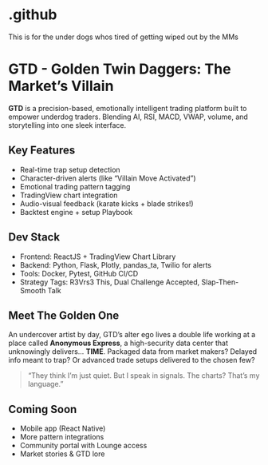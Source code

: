 # .github
This is for the under dogs whos tired of getting wiped out by the MMs


# GTD - Golden Twin Daggers: The Market’s Villain

**GTD** is a precision-based, emotionally intelligent trading platform built to empower underdog traders. Blending AI, RSI, MACD, VWAP, volume, and storytelling into one sleek interface.

## Key Features
- Real-time trap setup detection
- Character-driven alerts (like “Villain Move Activated”)
- Emotional trading pattern tagging
- TradingView chart integration
- Audio-visual feedback (karate kicks + blade strikes!)
- Backtest engine + setup Playbook

## Dev Stack
- Frontend: ReactJS + TradingView Chart Library
- Backend: Python, Flask, Plotly, pandas_ta, Twilio for alerts
- Tools: Docker, Pytest, GitHub CI/CD
- Strategy Tags: R3Vrs3 This, Dual Challenge Accepted, Slap-Then-Smooth Talk

## Meet The Golden One
An undercover artist by day, GTD’s alter ego lives a double life working at a place called **Anonymous Express**, a high-security data center that unknowingly delivers... **TIME**. Packaged data from market makers? Delayed info meant to trap? Or advanced trade setups delivered to the chosen few?

> “They think I’m just quiet. But I speak in signals. The charts? That’s my language.”

## Coming Soon
- Mobile app (React Native)
- More pattern integrations
- Community portal with Lounge access
- Market stories & GTD lore
